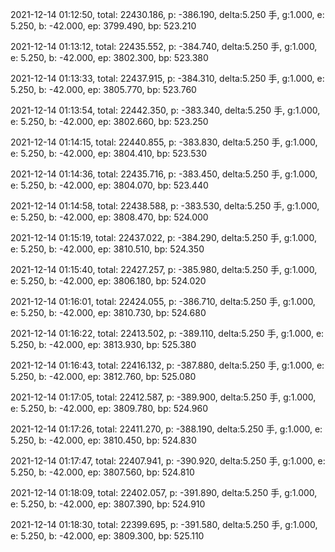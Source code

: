 2021-12-14 01:12:50, total: 22430.186, p: -386.190, delta:5.250 手, g:1.000, e: 5.250, b: -42.000, ep: 3799.490, bp: 523.210

2021-12-14 01:13:12, total: 22435.552, p: -384.740, delta:5.250 手, g:1.000, e: 5.250, b: -42.000, ep: 3802.300, bp: 523.380

2021-12-14 01:13:33, total: 22437.915, p: -384.310, delta:5.250 手, g:1.000, e: 5.250, b: -42.000, ep: 3805.770, bp: 523.760

2021-12-14 01:13:54, total: 22442.350, p: -383.340, delta:5.250 手, g:1.000, e: 5.250, b: -42.000, ep: 3802.660, bp: 523.250

2021-12-14 01:14:15, total: 22440.855, p: -383.830, delta:5.250 手, g:1.000, e: 5.250, b: -42.000, ep: 3804.410, bp: 523.530

2021-12-14 01:14:36, total: 22435.716, p: -383.450, delta:5.250 手, g:1.000, e: 5.250, b: -42.000, ep: 3804.070, bp: 523.440

2021-12-14 01:14:58, total: 22438.588, p: -383.530, delta:5.250 手, g:1.000, e: 5.250, b: -42.000, ep: 3808.470, bp: 524.000

2021-12-14 01:15:19, total: 22437.022, p: -384.290, delta:5.250 手, g:1.000, e: 5.250, b: -42.000, ep: 3810.510, bp: 524.350

2021-12-14 01:15:40, total: 22427.257, p: -385.980, delta:5.250 手, g:1.000, e: 5.250, b: -42.000, ep: 3806.180, bp: 524.020

2021-12-14 01:16:01, total: 22424.055, p: -386.710, delta:5.250 手, g:1.000, e: 5.250, b: -42.000, ep: 3810.730, bp: 524.680

2021-12-14 01:16:22, total: 22413.502, p: -389.110, delta:5.250 手, g:1.000, e: 5.250, b: -42.000, ep: 3813.930, bp: 525.380

2021-12-14 01:16:43, total: 22416.132, p: -387.880, delta:5.250 手, g:1.000, e: 5.250, b: -42.000, ep: 3812.760, bp: 525.080

2021-12-14 01:17:05, total: 22412.587, p: -389.900, delta:5.250 手, g:1.000, e: 5.250, b: -42.000, ep: 3809.780, bp: 524.960

2021-12-14 01:17:26, total: 22411.270, p: -388.190, delta:5.250 手, g:1.000, e: 5.250, b: -42.000, ep: 3810.450, bp: 524.830

2021-12-14 01:17:47, total: 22407.941, p: -390.920, delta:5.250 手, g:1.000, e: 5.250, b: -42.000, ep: 3807.560, bp: 524.810

2021-12-14 01:18:09, total: 22402.057, p: -391.890, delta:5.250 手, g:1.000, e: 5.250, b: -42.000, ep: 3807.390, bp: 524.910

2021-12-14 01:18:30, total: 22399.695, p: -391.580, delta:5.250 手, g:1.000, e: 5.250, b: -42.000, ep: 3809.300, bp: 525.110